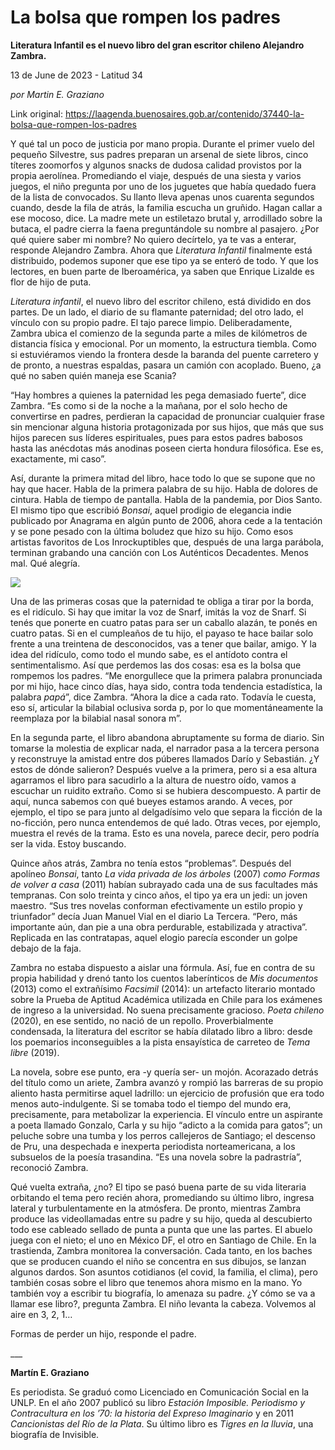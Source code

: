 # La bolsa que rompen los padres

**Literatura Infantil es el nuevo libro del gran escritor chileno Alejandro Zambra.**

13 de June de 2023 - Latitud 34

_por Martin E. Graziano_

Link original: https://laagenda.buenosaires.gob.ar/contenido/37440-la-bolsa-que-rompen-los-padres



Y qué tal un poco de justicia por mano propia. Durante el primer vuelo del pequeño Silvestre, sus padres preparan un arsenal de siete libros, cinco títeres zoomorfos y algunos snacks de dudosa calidad provistos por la propia aerolínea. Promediando el viaje, después de una siesta y varios juegos, el niño pregunta por uno de los juguetes que había quedado fuera de la lista de convocados. Su llanto lleva apenas unos cuarenta segundos cuando, desde la fila de atrás, la familia escucha un gruñido. Hagan callar a ese mocoso, dice. La madre mete un estiletazo brutal y, arrodillado sobre la butaca, el padre cierra la faena preguntándole su nombre al pasajero. ¿Por qué quiere saber mi nombre? No quiero decírtelo, ya te vas a enterar, responde Alejandro Zambra. Ahora que *Literatura Infantil* finalmente está distribuido, podemos suponer que ese tipo ya se enteró de todo. Y que los lectores, en buen parte de Iberoamérica, ya saben que Enrique Lizalde es flor de hijo de puta.




*Literatura infantil*, el nuevo libro del escritor chileno, está dividido en dos partes. De un lado, el diario de su flamante paternidad; del otro lado, el vínculo con su propio padre. El tajo parece limpio. Deliberadamente, Zambra ubica el comienzo de la segunda parte a miles de kilómetros de distancia física y emocional. Por un momento, la estructura tiembla. Como si estuviéramos viendo la frontera desde la baranda del puente carretero y de pronto, a nuestras espaldas, pasara un camión con acoplado. Bueno, ¿a qué no saben quién maneja ese Scania?




“Hay hombres a quienes la paternidad les pega demasiado fuerte”, dice Zambra. “Es como si de la noche a la mañana, por el solo hecho de convertirse en padres, perdieran la capacidad de pronunciar cualquier frase sin mencionar alguna historia protagonizada por sus hijos, que más que sus hijos parecen sus líderes espirituales, pues para estos padres babosos hasta las anécdotas más anodinas poseen cierta hondura filosófica. Ese es, exactamente, mi caso”.




Así, durante la primera mitad del libro, hace todo lo que se supone que no hay que hacer. Habla de la primera palabra de su hijo. Habla de dolores de cintura. Habla de tiempo de pantalla. Habla de la pandemia, por Dios Santo. El mismo tipo que escribió *Bonsai*, aquel prodigio de elegancia indie publicado por Anagrama en algún punto de 2006, ahora cede a la tentación y se pone pesado con la última boludez que hizo su hijo. Como esos artistas favoritos de Los Inrockuptibles que, después de una larga parábola, terminan grabando una canción con Los Auténticos Decadentes. Menos mal. Qué alegría.




![](https://cdn.feater.me/files/images/1285230/d158f92b-b2ba-40c5-8b03-808c0da71745.jpeg)




Una de las primeras cosas que la paternidad te obliga a tirar por la borda, es el ridículo. Si hay que imitar la voz de Snarf, imitás la voz de Snarf. Si tenés que ponerte en cuatro patas para ser un caballo alazán, te ponés en cuatro patas. Si en el cumpleaños de tu hijo, el payaso te hace bailar solo frente a una treintena de desconocidos, vas a tener que bailar, amigo. Y la idea del ridículo, como todo el mundo sabe, es el antídoto contra el sentimentalismo. Así que perdemos las dos cosas: esa es la bolsa que rompemos los padres. “Me enorgullece que la primera palabra pronunciada por mi hijo, hace cinco días, haya sido, contra toda tendencia estadística, la palabra *papá*”, dice Zambra. “Ahora la dice a cada rato. Todavía le cuesta, eso sí, articular la bilabial oclusiva sorda p, por lo que momentáneamente la reemplaza por la bilabial nasal sonora m”.




En la segunda parte, el libro abandona abruptamente su forma de diario. Sin tomarse la molestia de explicar nada, el narrador pasa a la tercera persona y reconstruye la amistad entre dos púberes llamados Darío y Sebastián. ¿Y estos de dónde salieron? Después vuelve a la primera, pero si a esa altura agarramos el libro para sacudirlo a la altura de nuestro oído, vamos a escuchar un ruidito extraño. Como si se hubiera descompuesto. A partir de aquí, nunca sabemos con qué bueyes estamos arando. A veces, por ejemplo, el tipo se para junto al delgadísimo velo que separa la ficción de la no-ficción, pero nunca entendemos de qué lado. Otras veces, por ejemplo, muestra el revés de la trama. Esto es una novela, parece decir, pero podría ser la vida. Estoy buscando.




Quince años atrás, Zambra no tenía estos “problemas”. Después del apolíneo *Bonsai*, tanto *La vida privada de los árboles* (2007) *como Formas de volver a casa* (2011) habían subrayado cada una de sus facultades más tempranas. Con solo treinta y cinco años, el tipo ya era un jedi: un joven maestro. “Sus tres novelas conforman efectivamente un estilo propio y triunfador” decía Juan Manuel Vial en el diario La Tercera. “Pero, más importante aún, dan pie a una obra perdurable, estabilizada y atractiva”. Replicada en las contratapas, aquel elogio parecía esconder un golpe debajo de la faja.




Zambra no estaba dispuesto a aislar una fórmula. Así, fue en contra de su propia habilidad y drenó tanto los cuentos laberínticos de *Mis documentos* (2013) como el extrañísimo *Facsimil* (2014): un artefacto literario montado sobre la Prueba de Aptitud Académica utilizada en Chile para los exámenes de ingreso a la universidad. No suena precisamente gracioso. *Poeta chileno* (2020), en ese sentido, no nació de un repollo. Proverbialmente condensada, la literatura del escritor se había dilatado libro a libro: desde los poemarios inconseguibles a la pista ensayística de carreteo de *Tema libre* (2019).




La novela, sobre ese punto, era -y quería ser- un mojón. Acorazado detrás del título como un ariete, Zambra avanzó y rompió las barreras de su propio aliento hasta permitirse aquel ladrillo: un ejercicio de profusión que era todo menos auto-indulgente. Si se tomaba todo el tiempo del mundo era, precisamente, para metabolizar la experiencia. El vínculo entre un aspirante a poeta llamado Gonzalo, Carla y su hijo “adicto a la comida para gatos”; un peluche sobre una tumba y los perros callejeros de Santiago; el descenso de Pru, una despechada e inexperta periodista norteamericana, a los subsuelos de la poesía trasandina. “Es una novela sobre la padrastría”, reconoció Zambra.




Qué vuelta extraña, ¿no? El tipo se pasó buena parte de su vida literaria orbitando el tema pero recién ahora, promediando su último libro, ingresa lateral y turbulentamente en la atmósfera. De pronto, mientras Zambra produce las videollamadas entre su padre y su hijo, queda al descubierto todo ese cableado sellado de punta a punta que une las partes. El abuelo juega con el nieto; el uno en México DF, el otro en Santiago de Chile. En la trastienda, Zambra monitorea la conversación. Cada tanto, en los baches que se producen cuando el niño se concentra en sus dibujos, se lanzan algunos dardos. Son asuntos cotidianos (el covid, la familia, el clima), pero también cosas sobre el libro que tenemos ahora mismo en la mano. Yo también voy a escribir tu biografía, lo amenaza su padre. ¿Y cómo se va a llamar ese libro?, pregunta Zambra. El niño levanta la cabeza. Volvemos al aire en 3, 2, 1…




Formas de perder un hijo, responde el padre.




\_\_\_




**Martín E. Graziano**




Es periodista. Se graduó como Licenciado en Comunicación Social en la UNLP. En el año 2007 publicó su libro *Estación Imposible. Periodismo y Contracultura en los ’70: la historia del Expreso Imaginario* y en 2011 *Cancionistas del Río de la Plata*. Su último libro es *Tigres en la lluvia*, una biografía de Invisible.




